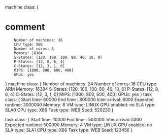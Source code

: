 machine class:
{
# comment
        Number of machines: 16
        CPU type: X86
        Number of cores: 8
        Memory: 16384
        S-States: [120, 100, 100, 80, 40, 10, 0]
        P-States: [12, 8, 6, 4]
        C-States: [12, 3, 1, 0]
        MIPS: [1000, 800, 600, 400]
        GPUs: yes
}
machine class:
{
        Number of machines: 24
        Number of cores: 16
        CPU type: ARM
        Memory: 16384
        S-States: [120, 100, 100, 80, 40, 10, 0]
        P-States: [12, 8, 6, 4]
        C-States: [12, 3, 1, 0]
        MIPS: [1000, 800, 600, 400]
        GPUs: yes
}
task class:
{
        Start time: 60000
        End time : 800000
        Inter arrival: 6000
        Expected runtime: 2000000
        Memory: 8
        VM type: LINUX
        GPU enabled: no
        SLA type: SLA0
        CPU type: X86
        Task type: WEB
        Seed: 520230
}

task class:
{
        Start time: 10000
        End time : 500000
        Inter arrival: 5000
        Expected runtime: 500000
        Memory: 4
        VM type: LINUX
        GPU enabled: no
        SLA type: SLA1
        CPU type: X86
        Task type: WEB
        Seed: 123456
}

